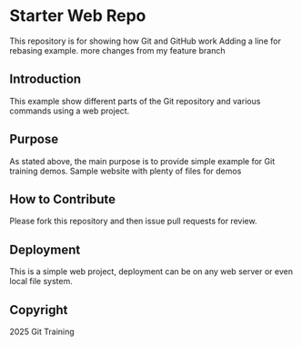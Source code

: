 # Starter Web Repo

This repository is for showing how Git and GitHub work
Adding a line for rebasing example.
more changes from my feature branch

## Introduction
This example show different parts of the Git repository
and various commands using a web project.

## Purpose
As stated above, the main purpose is to provide simple
example for Git training demos.
Sample website with plenty of files for demos

## How to Contribute

Please fork this repository and then issue pull requests for review.


## Deployment
This is a simple web project, deployment can be on any web server or
even local file system.

## Copyright
2025 Git Training

